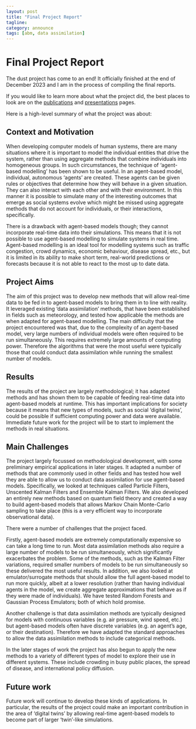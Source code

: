 ```yaml
---
layout: post
title: "Final Project Report"
tagline:
category: announce
tags: [abm, data assimilation]
---
```


# Final Project Report

The dust project has come to an end! It officially finished at the end of December 2023 and I am in the process of compiling the final reports. 

If you would like to learn more about what the project did, the best places to look are on the <a href="{{site.baseurl}}/publications.html">publications</a> and <a href="{{site.baseurl}}/presentations.html">presentations</a> pages. 

Here is a high-level summary of what the project was about:

## Context and Motivation

When developing computer models of human systems, there are many situations where it is important to model the individual entities that drive the system, rather than using aggregate methods that combine individuals into homogeneous groups. In such circumstances, the technique of ‘agent-based modelling’ has been shown to be useful. In an agent-based model, individual, autonomous ‘agents’ are created. These agents can be given rules or objectives that determine how they will behave in a given situation. They can also interact with each other and with their environment. In this manner it is possible to simulate many of the interesting outcomes that emerge as social systems evolve which might be missed using aggregate methods that do not account for individuals, or their interactions, specifically.

There is a drawback with agent-based models though; they cannot incorporate real-time data into their simulations. This means that it is not possible to use agent-based modelling to simulate systems in real time. Agent-based modelling is an ideal tool for modelling systems such as traffic congestion, crowd dynamics, economic behaviour, disease spread, etc., but it is limited in its ability to make short term, real-world predictions or forecasts because it is not able to react to the most up to date data.

## Project Aims 

The aim of this project was to develop new methods that will allow real-time data to be fed in to agent-based models to bring them in to line with reality. It leveraged existing ‘data assimilation’ methods, that have been established in fields such as meteorology, and tested how applicable the methods are when adapted for agent-based modelling. The main difficulty that the project encountered was that, due to the complexity of an agent-based model, very large numbers of individual models were often required to be run simultaneously. This requires extremely large amounts of computing power. Therefore the algorithms that were the most useful were typically those that could conduct data assimilation while running the smallest number of models.

## Results 

The results of the project are largely methodological; it has adapted methods and has shown them to be capable of feeding real-time data into agent-based models at runtime. This has important implications for society because it means that new types of models, such as social ‘digital twins’, could be possible if sufficient computing power and data were available. Immediate future work for the project will be to start to implement the methods in real situations. 

## Main Challenges 

The project largely focussed on methodological development, with some preliminary empirical applications in later stages. It adapted a number of methods that are commonly used in other fields and has tested how well they are able to allow us to conduct data assimilation for use agent-based models. Specifically, we looked at techniques called Particle Filters, Unscented Kalman Filters and Ensemble Kalman Filters. We also developed an entirely new methods based on quantum field theory and created a way to build agent-based models that allows Markov Chain Monte-Carlo sampling to take place (this is a very efficient way to incorporate observational data). 

There were a number of challenges that the project faced. 

Firstly, agent-based models are extremely computationally expensive so can take a long time to run. Most data assimilation methods also require a large number of models to be run simultaneously, which significantly exacerbates the problem. Some of the methods, such as the Kalman Filter variations, required smaller numbers of models to be run simultaneously so these delivered the most useful results. In addition, we also looked at emulator/surrogate methods that should allow the full agent-based model to run more quickly, albeit at a lower resolution (rather than having individual agents in the model, we create aggregate approximations that behave as if they were made of individuals). We have tested Random Forests and Gaussian Process Emulators; both of which hold promise. 

Another challenge is that data assimilation methods are typically designed for models with continuous variables (e.g. air pressure, wind speed, etc.) but agent-based models often have discrete variables (e.g. an agent’s age, or their destination). Therefore we have adapted the standard approaches to allow the data assimilation methods to include categorical methods.

In the later stages of work the project has also begun to apply the new methods to a variety of different types of model to explore their use in different systems. These include crowding in busy public places, the spread of disease, and international policy diffusion. 

## Future work 

Future work will continue to develop these kinds of applications. In particular, the results of the project could make an important contribution in the area of ‘digital twins’ by allowing real-time agent-based models to become part of larger ‘twin’-like simulations.



